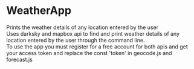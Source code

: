 # WeatherApp
Prints the weather details of any location entered by the user
</br>
Uses darksky and mapbox api to find and print weather details of any location entered by the user through the command line.
</br>
To use the app you must register for a free account for both apis and get your access token and replace the const 'token' in geocode.js and forecast.js
